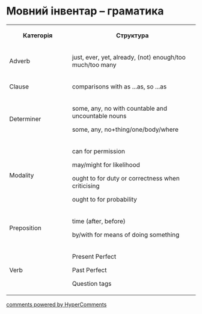 <div id="hypercomments_widget" class="js-hypercomments-widget invisible"></div>

# Мовний інвентар – граматика

<table>
<tbody>
<tr>
<td style="text-align: center;" width="217">
<p><strong>Категорія</strong></p>
</td>
<td style="text-align: center;" width="444">
<p><strong>Структура</strong></p>
</td>
</tr>
<tr>
<td width="217">
<p>Adverb</p>
</td>
<td width="444">
<p>just, ever, yet, already, (not) enough/too much/too many</p>
</td>
</tr>
<tr>
<td width="217">
<p>Clause</p>
</td>
<td width="444">
<p>comparisons with as ...as, so ...as</p>
</td>
</tr>
<tr>
<td width="217">
<p>Determiner</p>
</td>
<td width="444">
<p>some, any, no with countable and uncountable nouns</p>
<p>some, any, no+thing/one/body/where</p>
</td>
</tr>
<tr>
<td width="217">
<p>Modality</p>
</td>
<td width="444">
<p>can for permission</p>
<p>may/might for likelihood</p>
<p>ought to for duty or correctness when criticising</p>
<p>ought to for probability</p>
</td>
</tr>
<tr>
<td width="217">
<p>Preposition</p>
</td>
<td width="444">
<p>time (after, before)</p>
<p>by/with for means of doing something</p>
</td>
</tr>
<tr>
<td width="217">
<p>Verb</p>
</td>
<td width="444">
<p>Present Perfect</p>
<p>Past Perfect</p>
<p>Question tags</p>
</td>
</tr>
</tbody>
</table>

<div class="js-hypercomments-container">
    <a href="http://hypercomments.com" class="hc-link" title="comments widget">comments powered by HyperComments</a>
</div>